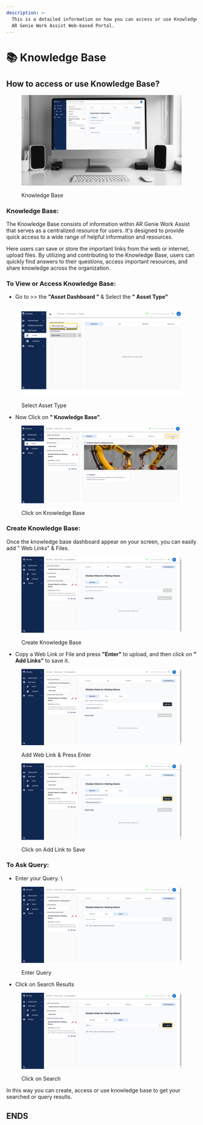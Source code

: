 ```yaml
---
description: >-
  This is a detailed information on how you can access or use Knowledge Base on
  AR Genie Work Assist Web-based Portal.
---
```


# 📚 Knowledge Base

## How to access or use Knowledge Base?



<figure><img src="../.gitbook/assets/know.jpg" alt=""><figcaption><p>Knowledge Base</p></figcaption></figure>

### Knowledge Base: <a href="#knowledge-base" id="knowledge-base"></a>

The Knowledge Base consists of information within AR Genie Work Assist that serves as a centralized resource for users. It's designed to provide quick access to a wide range of helpful information and resources.

Here users can save or store the important links from the web or internet, upload files. By utilizing and contributing to the Knowledge Base, users can quickly find answers to their questions, access important resources, and share knowledge across the organization.

### To View or Access Knowledge Base:&#x20;



* Go to >> the **"Asset Dashboard "** & Select the **" Asset Type"**&#x20;



<figure><img src="../.gitbook/assets/Select the Asset Type (2).png" alt=""><figcaption><p>Select Asset Type </p></figcaption></figure>



* Now Click on **" Knowledge Base"**.&#x20;



<figure><img src="../.gitbook/assets/Click on Knowledge Base_.jpg" alt=""><figcaption><p>Click on Knowledge Base </p></figcaption></figure>



### Create Knowledge Base:&#x20;



Once the knowledge base dashboard appear on your screen, you can easily add " Web Links" & Files.



<figure><img src="../.gitbook/assets/scrnli_cBqUQ8xKCVVmDa.png" alt=""><figcaption><p>Create Knowledge Base </p></figcaption></figure>



* Copy a Web Link or File and press **"Enter"** to upload, and then click on **" Add Links"** to save it.&#x20;



<figure><img src="../.gitbook/assets/scrnli_07d1a96M5W49Dg.png" alt=""><figcaption><p>Add Web Link &#x26; Press Enter </p></figcaption></figure>



<figure><img src="../.gitbook/assets/Click Add Link_.jpg" alt=""><figcaption><p>Click on Add Link to Save </p></figcaption></figure>



### To Ask Query:&#x20;



* Enter your Query. \


<figure><img src="../.gitbook/assets/scrnli_v95l4Fe8iwGZHG.png" alt=""><figcaption><p>Enter Query </p></figcaption></figure>



* Click on Search Results&#x20;



<figure><img src="../.gitbook/assets/Click on Search.jpg" alt=""><figcaption><p>Click on Search </p></figcaption></figure>



In this way you can create, access or use knowledge base to get your searched or query results.&#x20;





## ENDS&#x20;
